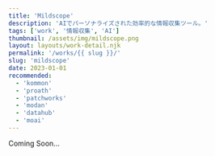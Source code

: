 ```yaml
---
title: 'Mildscope'
description: 'AIでパーソナライズされた効率的な情報収集ツール。'
tags: ['work', '情報収集', 'AI']
thumbnail: /assets/img/mildscope.png
layout: layouts/work-detail.njk
permalink: '/works/{{ slug }}/'
slug: 'mildscope'
date: 2023-01-01
recommended:
  - 'kommon'
  - 'proath'
  - 'patchworks'
  - 'modan'
  - 'datahub'
  - 'moai'
---
```


Coming Soon...
